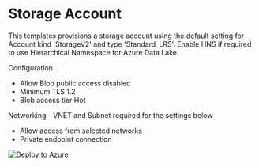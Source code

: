 # Storage Account
This templates provisions a storage account using the default setting for Account kind 'StorageV2' and type 'Standard_LRS'.
Enable HNS if required to use Hierarchical Namespace for Azure Data Lake. 

Configuration
- Allow Blob public access disabled
- Minimum TLS 1.2
- Blob access tier Hot

Networking - VNET and Subnet required for the settings below
- Allow access from selected networks
- Private endpoint connection

[![Deploy to Azure](https://aka.ms/deploytoazurebutton)](https://portal.azure.com/#create/Microsoft.Template/uri/https%3A%2F%2Fgithub.com%2FSolid-tom%2FARMTemplates%2Fblob%2Fmain%2FStorageAccount%2Fstorage-acc-template.json)
